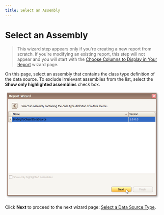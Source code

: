 ```yaml
---
title: Select an Assembly
---
```

# Select an Assembly
> This wizard step appears only if you're creating a new report from scratch. If you're modifying an existing report, this step will not appear and you will start with the [Choose Columns to Display in Your Report](../../../../../../../interface-elements-for-desktop/articles/report-designer/report-designer-for-winforms/report-wizard/data-bound-report/choose-columns-to-display-in-your-report.md) wizard page.

On this page, select an assembly that contains the class type definition of the data source. To exclude irrelevant assemblies from the list, select the **Show only highlighted assemblies** check box.

![RD_ReportWizard_ObjSelectAssembly](../../../../../../images/Img122109.png)

Click **Next** to proceed to the next wizard page: [Select a Data Source Type](../../../../../../../interface-elements-for-desktop/articles/report-designer/report-designer-for-winforms/report-wizard/data-bound-report/connect-to-an-object-data-source/select-a-data-source-type.md).